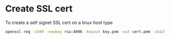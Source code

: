 # Create SSL cert

To create a self signet SSL cert on a linux host type

```bash
openssl req -x509 -newkey rsa:4096 -keyout key.pem -out cert.pem -sha256 -days 365
```